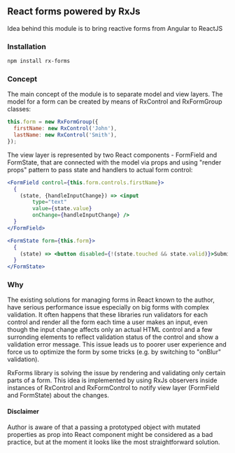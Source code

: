 ## React forms powered by RxJs
Idea behind this module is to bring reactive forms from Angular to ReactJS
### Installation
```sh
npm install rx-forms
```
### Concept
The main concept of the module is to separate model and view layers.
The model for a form can be created by means of RxControl and RxFormGroup classes:
```js
this.form = new RxFormGroup({
  firstName: new RxControl('John'),
  lastName: new RxControl('Smith'),
});
```
The view layer is represented by two React components - FormField and FormState, that are connected with the model via props and using "render props" pattern to pass state and handlers to actual form control:
```jsx
<FormField control={this.form.controls.firstName}>
  {
    (state, {handleInputChange}) => <input 
        type="text" 
        value={state.value} 
        onChange={handleInputChange} />
  }
</FormField>

<FormState form={this.form}>
  {
    (state) => <button disabled={!(state.touched && state.valid)}>Submit</button>
  }
</FormState>
```
### Why
The existing solutions for managing forms in React known to the author, have serious performance issue especially on big forms with complex validation. It often happens that these libraries run validators for each control and render all the form each time a user makes an input, even though the input change affects only an actual HTML control and a few surronding elements to reflect validation status of the control and show a validation error message. This issue leads us to poorer user experience and force us to optimize the form by some tricks (e.g. by switching to "onBlur" validation).

RxForms library is solving the issue by rendering and validating only certain parts of a form. This idea is implemented by using RxJs observers inside instances of RxControl and RxFormControl to notify view layer (FormField and FormState) about the changes.

#### Disclaimer
Author is aware of that a passing a prototyped object with mutated properties as prop into React component might be considered as a bad practice, but at the moment it looks like the most straightforward solution.
